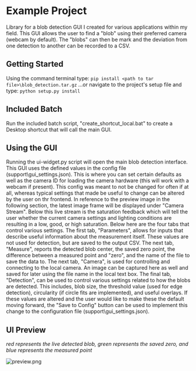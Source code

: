 # Example Project

Library for a blob detection GUI I created for various applications within my field. This GUI allows the user to 
find a "blob" using their preferred camera (webcam by default). The "blobs" can then be mark and the deviation from 
one detection to another can be recorded to a CSV.

## Getting Started

Using the command terminal type:
```pip install <path to tar file>\blob_detection.tar.gz```
...or navigate to the project's setup file and type:
```python setup.py install```

## Included Batch

Run the included batch script, "create_shortcut_local.bat" to create a Desktop shortcut that will call the main GUI.

## Using the GUI

Running the ui-widget.py script will open the main blob detection interface. This GUI uses the defined values in the
config file (support\gui_settings.json). This is where you can set certain defaults as well as the camera ID for 
loading the camera hardware (this will work with a webcam if present). This config was meant to not be changed for 
often if at all, whereas typical settings that made be useful to change can be altered by the user on thr frontend.
In reference to the preview image in the following section, the latest image frame will be displayed under "Camera 
Stream". Below this live stream is the saturation feedback which will tell the user whether the current camera 
settings and lighting conditions are resulting in a low, good, or high saturation. Below here are the four tabs that 
control various settings. The first tab, "Parameters", allows for inputs that describe useful information about the 
measurement itself. These values are not used for detection, but are saved to the output CSV. The next tab, "Measure", 
reports the detected blob center, the saved zero point, the difference between a measured point and "zero", and the 
name of the file to save the data to. The next tab, "Camera", is used for controlling and connecting to the local 
camera. An image can be captured here as well and saved for later using the file name in the local text box. The final 
tab, "Detection", can be used to control various settings related to how the blobs are detected. This includes, blob 
size, the threshold value (used for edge detection), circularity (if circle fits are implemented), and useful overlays. 
If these values are altered and the user would like to make these the default moving forward, the "Save to Config" 
button can be used to implement this change to the configuration file (support\gui_settings.json).

## UI Preview

*red represents the live detected blob, green represents the saved zero, and blue represents the measured point*

![preview.png](preview.png)
